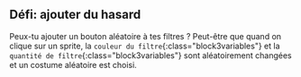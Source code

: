 ## Défi: ajouter du hasard

Peux-tu ajouter un bouton aléatoire à tes filtres ? Peut-être que quand on clique sur un sprite, la `couleur du filtre`{:class="block3variables"} et la `quantité de filtre`{:class="block3variables"} sont aléatoirement changées et un costume aléatoire est choisi.
